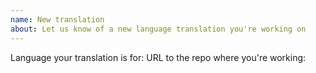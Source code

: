 ```yaml
---
name: New translation
about: Let us know of a new language translation you're working on
---
```


Language your translation is for: URL to the repo where you're working:
